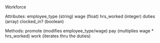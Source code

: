 Workforce

Attributes:
employee_type (string)
wage (float)
hrs_worked (integer)
duties (array)
clocked_in? (boolean)

Methods:
promote (modifies employee_type/wage)
pay (multiplies wage * hrs_worked)
work (iterates thru the duties)
